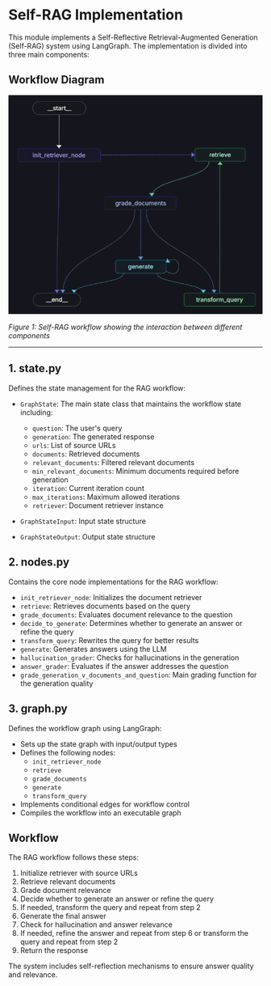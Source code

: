 # Self-RAG Implementation

This module implements a Self-Reflective Retrieval-Augmented Generation (Self-RAG) system using LangGraph. The implementation is divided into three main components:

## Workflow Diagram

![Self-RAG Workflow](../../imgs/selfrag.png)

*Figure 1: Self-RAG workflow showing the interaction between different components*

---

## 1. state.py

Defines the state management for the RAG workflow:

- `GraphState`: The main state class that maintains the workflow state including:
  - `question`: The user's query
  - `generation`: The generated response
  - `urls`: List of source URLs
  - `documents`: Retrieved documents
  - `relevant_documents`: Filtered relevant documents
  - `min_relevant_documents`: Minimum documents required before generation
  - `iteration`: Current iteration count
  - `max_iterations`: Maximum allowed iterations
  - `retriever`: Document retriever instance

- `GraphStateInput`: Input state structure
- `GraphStateOutput`: Output state structure

## 2. nodes.py

Contains the core node implementations for the RAG workflow:

- `init_retriever_node`: Initializes the document retriever
- `retrieve`: Retrieves documents based on the query
- `grade_documents`: Evaluates document relevance to the question
- `decide_to_generate`: Determines whether to generate an answer or refine the query
- `transform_query`: Rewrites the query for better results
- `generate`: Generates answers using the LLM
- `hallucination_grader`: Checks for hallucinations in the generation
- `answer_grader`: Evaluates if the answer addresses the question
- `grade_generation_v_documents_and_question`: Main grading function for the generation quality

## 3. graph.py

Defines the workflow graph using LangGraph:

- Sets up the state graph with input/output types
- Defines the following nodes:
  - `init_retriever_node`
  - `retrieve`
  - `grade_documents`
  - `generate`
  - `transform_query`
- Implements conditional edges for workflow control
- Compiles the workflow into an executable graph

## Workflow

The RAG workflow follows these steps:
1. Initialize retriever with source URLs
2. Retrieve relevant documents
3. Grade document relevance
4. Decide whether to generate an answer or refine the query
5. If needed, transform the query and repeat from step 2
6. Generate the final answer
7. Check for hallucination and answer relevance
8. If needed, refine the answer and repeat from step 6 or transform the query and repeat from step 2
9. Return the response

The system includes self-reflection mechanisms to ensure answer quality and relevance.
